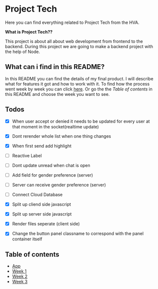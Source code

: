 # Project Tech
Here you can find everything related to Project Tech from the HVA. 

**What is Project Tech??**

This project is about all about  web development from frontend to the backend. During this project we are going to make a backend project with the help of Node.

## What can i find in this README?
In this README you can find the details of my final product. I will describe what for features it got and how to work with it. To find how the process went week by week you can click [here](http://google.com). Or go the the _Table of contents_ in this README and choose the week you want to see.

## Todos
- [x] When user accept or denied it needs to be updated for every user at that moment in the socket(realtime update)
- [x] Dont rerender whole list when one thing changes
- [x] When first send add highlight
- [ ] Reactive Label
- [ ] Dont update unread when chat is open
- [ ] Add field for gender preference (server)
- [ ] Server can receive gender preference (server)
- [ ] Connect Cloud Database
- [x] Split up cliend side javascript
- [x] Split up server side javascript
- [x] Render files seperate (client side)
- [x] Change the button panel classname to correspond with the panel container itself


## Table of contents
* [App](http://google.com)
* [Week 1](http://google.com)
* [Week 2](http://google.com)
* [Week 3](http://google.com)